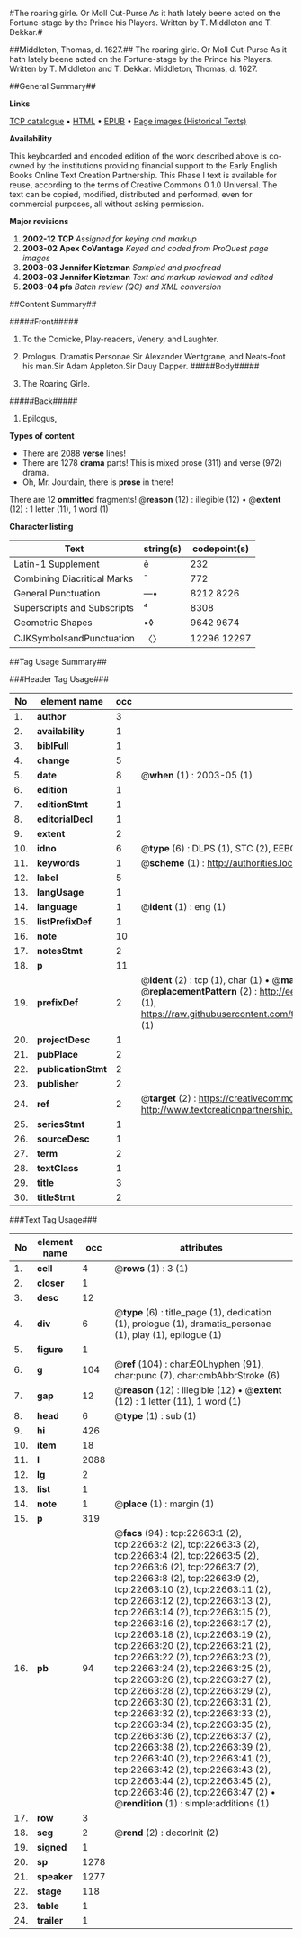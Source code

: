 #The roaring girle. Or Moll Cut-Purse As it hath lately beene acted on the Fortune-stage by the Prince his Players. Written by T. Middleton and T. Dekkar.#

##Middleton, Thomas, d. 1627.##
The roaring girle. Or Moll Cut-Purse As it hath lately beene acted on the Fortune-stage by the Prince his Players. Written by T. Middleton and T. Dekkar.
Middleton, Thomas, d. 1627.

##General Summary##

**Links**

[TCP catalogue](http://www.ota.ox.ac.uk/tcp/)  • 
[HTML](http://tei.it.ox.ac.uk/tcp/Texts-HTML/free/A07/A07524.html)  • 
[EPUB](http://tei.it.ox.ac.uk/tcp/Texts-EPUB/free/A07/A07524.epub) • 
[Page images (Historical Texts)](https://data.historicaltexts.jisc.ac.uk/view?pubId=eebo-99857004e&pageId=eebo-99857004e-22663-1)

**Availability**

This keyboarded and encoded edition of the
	       work described above is co-owned by the institutions
	       providing financial support to the Early English Books
	       Online Text Creation Partnership. This Phase I text is
	       available for reuse, according to the terms of Creative
	       Commons 0 1.0 Universal. The text can be copied,
	       modified, distributed and performed, even for
	       commercial purposes, all without asking permission.

**Major revisions**

1. __2002-12__ __TCP__ *Assigned for keying and markup*
1. __2003-02__ __Apex CoVantage__ *Keyed and coded from ProQuest page images*
1. __2003-03__ __Jennifer Kietzman__ *Sampled and proofread*
1. __2003-03__ __Jennifer Kietzman__ *Text and markup reviewed and edited*
1. __2003-04__ __pfs__ *Batch review (QC) and XML conversion*

##Content Summary##

#####Front#####

1. To the Comicke, Play-readers, Venery, and Laughter.

1. Prologus.
Dramatis Personae.Sir Alexander Wentgrane, and Neats-foot his man.Sir Adam Appleton.Sir Dauy Dapper.
#####Body#####

1. The Roaring Girle.

#####Back#####

1. Epilogus,

**Types of content**

  * There are 2088 **verse** lines!
  * There are 1278 **drama** parts! This is mixed prose (311) and verse (972) drama.
  * Oh, Mr. Jourdain, there is **prose** in there!

There are 12 **ommitted** fragments! 
 @__reason__ (12) : illegible (12)  •  @__extent__ (12) : 1 letter (11), 1 word (1)

**Character listing**


|Text|string(s)|codepoint(s)|
|---|---|---|
|Latin-1 Supplement|è|232|
|Combining             Diacritical Marks|̄|772|
|General Punctuation|—•|8212 8226|
|Superscripts             and Subscripts|⁴|8308|
|Geometric Shapes|▪◊|9642 9674|
|CJKSymbolsandPunctuation|〈〉|12296 12297|

##Tag Usage Summary##

###Header Tag Usage###

|No|element name|occ|attributes|
|---|---|---|---|
|1.|__author__|3||
|2.|__availability__|1||
|3.|__biblFull__|1||
|4.|__change__|5||
|5.|__date__|8| @__when__ (1) : 2003-05 (1)|
|6.|__edition__|1||
|7.|__editionStmt__|1||
|8.|__editorialDecl__|1||
|9.|__extent__|2||
|10.|__idno__|6| @__type__ (6) : DLPS (1), STC (2), EEBO-CITATION (1), PROQUEST (1), VID (1)|
|11.|__keywords__|1| @__scheme__ (1) : http://authorities.loc.gov/ (1)|
|12.|__label__|5||
|13.|__langUsage__|1||
|14.|__language__|1| @__ident__ (1) : eng (1)|
|15.|__listPrefixDef__|1||
|16.|__note__|10||
|17.|__notesStmt__|2||
|18.|__p__|11||
|19.|__prefixDef__|2| @__ident__ (2) : tcp (1), char (1)  •  @__matchPattern__ (2) : ([0-9\-]+):([0-9IVX]+) (1), (.+) (1)  •  @__replacementPattern__ (2) : http://eebo.chadwyck.com/downloadtiff?vid=$1&page=$2 (1), https://raw.githubusercontent.com/textcreationpartnership/Texts/master/tcpchars.xml#$1 (1)|
|20.|__projectDesc__|1||
|21.|__pubPlace__|2||
|22.|__publicationStmt__|2||
|23.|__publisher__|2||
|24.|__ref__|2| @__target__ (2) : https://creativecommons.org/publicdomain/zero/1.0/ (1), http://www.textcreationpartnership.org/docs/. (1)|
|25.|__seriesStmt__|1||
|26.|__sourceDesc__|1||
|27.|__term__|2||
|28.|__textClass__|1||
|29.|__title__|3||
|30.|__titleStmt__|2||


###Text Tag Usage###

|No|element name|occ|attributes|
|---|---|---|---|
|1.|__cell__|4| @__rows__ (1) : 3 (1)|
|2.|__closer__|1||
|3.|__desc__|12||
|4.|__div__|6| @__type__ (6) : title_page (1), dedication (1), prologue (1), dramatis_personae (1), play (1), epilogue (1)|
|5.|__figure__|1||
|6.|__g__|104| @__ref__ (104) : char:EOLhyphen (91), char:punc (7), char:cmbAbbrStroke (6)|
|7.|__gap__|12| @__reason__ (12) : illegible (12)  •  @__extent__ (12) : 1 letter (11), 1 word (1)|
|8.|__head__|6| @__type__ (1) : sub (1)|
|9.|__hi__|426||
|10.|__item__|18||
|11.|__l__|2088||
|12.|__lg__|2||
|13.|__list__|1||
|14.|__note__|1| @__place__ (1) : margin (1)|
|15.|__p__|319||
|16.|__pb__|94| @__facs__ (94) : tcp:22663:1 (2), tcp:22663:2 (2), tcp:22663:3 (2), tcp:22663:4 (2), tcp:22663:5 (2), tcp:22663:6 (2), tcp:22663:7 (2), tcp:22663:8 (2), tcp:22663:9 (2), tcp:22663:10 (2), tcp:22663:11 (2), tcp:22663:12 (2), tcp:22663:13 (2), tcp:22663:14 (2), tcp:22663:15 (2), tcp:22663:16 (2), tcp:22663:17 (2), tcp:22663:18 (2), tcp:22663:19 (2), tcp:22663:20 (2), tcp:22663:21 (2), tcp:22663:22 (2), tcp:22663:23 (2), tcp:22663:24 (2), tcp:22663:25 (2), tcp:22663:26 (2), tcp:22663:27 (2), tcp:22663:28 (2), tcp:22663:29 (2), tcp:22663:30 (2), tcp:22663:31 (2), tcp:22663:32 (2), tcp:22663:33 (2), tcp:22663:34 (2), tcp:22663:35 (2), tcp:22663:36 (2), tcp:22663:37 (2), tcp:22663:38 (2), tcp:22663:39 (2), tcp:22663:40 (2), tcp:22663:41 (2), tcp:22663:42 (2), tcp:22663:43 (2), tcp:22663:44 (2), tcp:22663:45 (2), tcp:22663:46 (2), tcp:22663:47 (2)  •  @__rendition__ (1) : simple:additions (1)|
|17.|__row__|3||
|18.|__seg__|2| @__rend__ (2) : decorInit (2)|
|19.|__signed__|1||
|20.|__sp__|1278||
|21.|__speaker__|1277||
|22.|__stage__|118||
|23.|__table__|1||
|24.|__trailer__|1||
